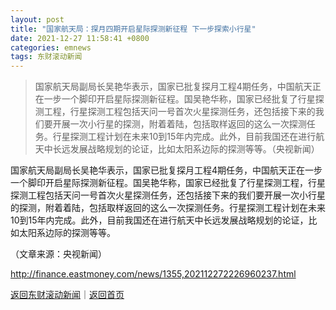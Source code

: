 ```yaml
---
layout: post
title: "国家航天局：探月四期开启星际探测新征程 下一步探索小行星"
date: 2021-12-27 11:58:41 +0800
categories: emnews
tags: 东财滚动新闻
---
```

> 国家航天局副局长吴艳华表示，国家已批复探月工程4期任务，中国航天正在一步一个脚印开启星际探测新征程。国吴艳华称，国家已经批复了行星探测工程，行星探测工程包括天问一号首次火星探测任务，还包括接下来的我们要开展一次小行星的探测，附着着陆，包括取样返回的这么一次探测任务。行星探测工程计划在未来10到15年内完成。此外，目前我国还在进行航天中长远发展战略规划的论证，比如太阳系边际的探测等等。（央视新闻）

<p>国家航天局副局长吴艳华表示，国家已批复探月工程4期任务，中国航天正在一步一个脚印开启星际探测新征程。国吴艳华称，国家已经批复了行星探测工程，行星探测工程包括天问一号首次火星探测任务，还包括接下来的我们要开展一次小行星的探测，附着着陆，包括取样返回的这么一次探测任务。行星探测工程计划在未来10到15年内完成。此外，目前我国还在进行航天中长远发展战略规划的论证，比如太阳系边际的探测等等。</p><p class="em_media">（文章来源：央视新闻）</p>

<http://finance.eastmoney.com/news/1355,202112272226960237.html>

[返回东财滚动新闻](//finews.withounder.com/emnews/)｜[返回首页](//finews.withounder.com/)